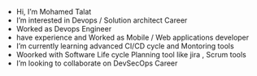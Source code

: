 - Hi, I’m Mohamed Talat
- I’m interested in Devops / Solution architect Career
- Worked as Devops Engineer  
- have experience and Worked as Mobile / Web applications developer
- I’m currently learning advanced CI/CD cycle and Montoring tools 
- Woorked with Software Life cycle Planning tool like jira , Scrum tools 
- I’m looking to collaborate on DevSecOps Career 

<!---
mohamedT199/mohamedT199 is a ✨ special ✨ repository because its `README.md` (this file) appears on your GitHub profile.
You can click the Preview link to take a look at your changes.
--->
